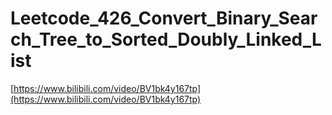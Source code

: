 # Leetcode_426_Convert_Binary_Search_Tree_to_Sorted_Doubly_Linked_List

[https://www.bilibili.com/video/BV1bk4y167tp](https://www.bilibili.com/video/BV1bk4y167tp)